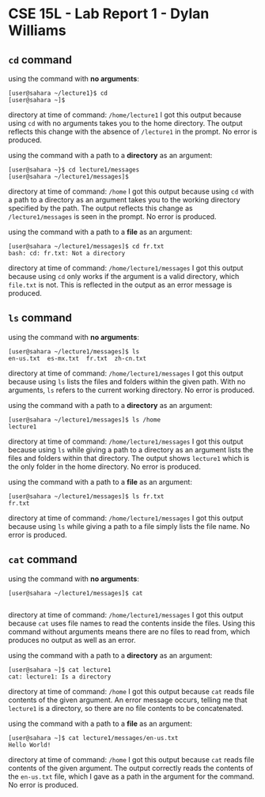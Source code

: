 # CSE 15L - Lab Report 1 - Dylan Williams

## `cd` command
using the command with **no arguments**:
```
[user@sahara ~/lecture1}$ cd
[user@sahara ~]$
```
directory at time of command: `/home/lecture1`
I got this output because using `cd` with no arguments takes you to the home directory. The output reflects this change with the absence of `/lecture1` in the prompt.
No error is produced.

using the command with a path to a **directory** as an argument:
```
[user@sahara ~}$ cd lecture1/messages
[user@sahara ~/lecture1/messages]$
```
directory at time of command: `/home`
I got this output because using `cd` with a path to a directory as an argument takes you to the working directory specified by the path. The output reflects this change as `/lecture1/messages` is seen in the prompt.
No error is produced.

using the command with a path to a **file** as an argument:
```
[user@sahara ~/lecture1/messages]$ cd fr.txt
bash: cd: fr.txt: Not a directory
```
directory at time of command: `/home/lecture1/messages`
I got this output because using `cd` only works if the argument is a valid directory, which `file.txt` is not. This is reflected in the output as an error message is produced.


## `ls` command
using the command with **no arguments**:
```
[user@sahara ~/lecture1/messages]$ ls
en-us.txt  es-mx.txt  fr.txt  zh-cn.txt
```
directory at time of command: `/home/lecture1/messages`
I got this output because using `ls` lists the files and folders within the given path. With no arguments, `ls` refers to the current working directory.
No error is produced.

using the command with a path to a **directory** as an argument:
```
[user@sahara ~/lecture1/messages]$ ls /home
lecture1
```
directory at time of command: `/home/lecture1/messages`
I got this output because using `ls` while giving a path to a directory as an argument lists the files and folders within that directory. The output shows `lecture1` which is the only folder in the home directory.
No error is produced.

using the command with a path to a **file** as an argument:
```
[user@sahara ~/lecture1/messages]$ ls fr.txt
fr.txt
```
directory at time of command: `/home/lecture1/messages`
I got this output because using `ls` while giving a path to a file simply lists the file name.
No error is produced.


## `cat` command
using the command with **no arguments**:
```
[user@sahara ~/lecture1/messages]$ cat
        
```
directory at time of command: `/home/lecture1/messages`
I got this output because `cat` uses file names to read the contents inside the files. Using this command without arguments means there are no files to read from, which produces no output as well as an error.

using the command with a path to a **directory** as an argument:
```
[user@sahara ~]$ cat lecture1
cat: lecture1: Is a directory
```
directory at time of command: `/home`
I got this output because `cat` reads file contents of the given argument. An error message occurs, telling me that `lecture1` is a directory, so there are no file contents to be concatenated.

using the command with a path to a **file** as an argument:
```
[user@sahara ~]$ cat lecture1/messages/en-us.txt
Hello World!
```
directory at time of command: `/home`
I got this output because `cat` reads file contents of the given argument. The output correctly reads the contents of the `en-us.txt` file, which I gave as a path in the argument for the command.
No error is produced.


